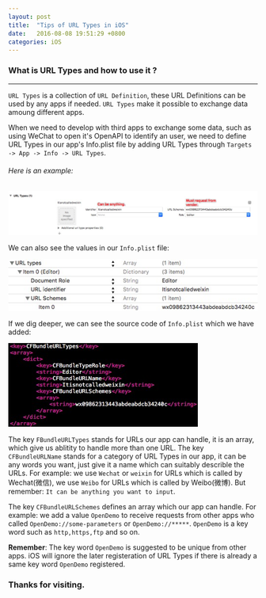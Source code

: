```yaml
---
layout: post
title:  "Tips of URL Types in iOS"
date:   2016-08-08 19:51:29 +0800
categories: iOS
---
```


### What is URL Types and how to use it ?
---


`URL Types` is a collection of `URL Definition`, these URL Definitions can be used by any apps if needed. `URL Types` make it possible to exchange data amoung different apps.

When we need to develop with third apps to exchange some data, such as using WeChat to open it's OpenAPI to identify an user, we need to define URL Types in our app's Info.plist file by adding URL Types through `Targets -> App -> Info -> URL Types`.

###### Here is an example:

![](/images/url-types/url-types.png)

We can also see the values in our `Info.plist` file:

![](/images/url-types/url-types-in-plist.png)

If we dig deeper, we can see the source code of `Info.plist` which we have added:

![](/images/url-types/url-types-in-plist-code.png)

The key `FBundleURLTypes` stands for URLs our app can handle, it is an array, which give us ablitity to handle more than one URL. The key `CFBundleURLName` stands for a category of URL Types in our app, it can be any words you want, just give it a name which can suitably describle the URLs. For example: we use `Wechat` or `weixin` for URLs which is called by Wechat(微信), we use `Weibo` for URLs which is called by Weibo(微博). But remember: `It can be anything you want to input`.

The key `CFBundleURLSchemes` defines an array which our app can handle. For example: we add a value `OpenDemo` to receive requests from other apps who called `OpenDemo://some-parameters` or `OpenDemo://*****`. `OpenDemo` is a key word such as `http,https,ftp` and so on.

**Remember**:
The key word `OpenDemo` is suggested to be unique from other apps. iOS will ignore the later registeration of URL Types if there is already a same key word `OpenDemo` registered.


### Thanks for visiting.
